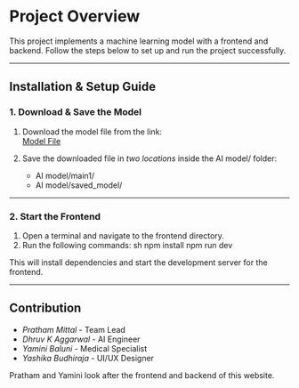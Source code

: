 # Project Overview

This project implements a machine learning model with a frontend and backend. Follow the steps below to set up and run the project successfully.

---

## Installation & Setup Guide

### 1. Download & Save the Model

1. Download the model file from the link:  
   [Model File](https://drive.google.com/file/d/1IbqP9IRfkujZH4xdkH5LNBghQixfljNA/view?usp=sharing)  

2. Save the downloaded file in *two locations* inside the AI model/ folder:  
   - AI model/main1/  
   - AI model/saved_model/  

---

### 2. Start the Frontend

1. Open a terminal and navigate to the frontend directory.
2. Run the following commands:
   sh
   npm install
   npm run dev
   

This will install dependencies and start the development server for the frontend.

---

## Contribution

- *Pratham Mittal* - Team Lead  
- *Dhruv K Aggarwal* - AI Engineer  
- *Yamini Baluni* - Medical Specialist  
- *Yashika Budhiraja* - UI/UX Designer  

Pratham and Yamini look after the frontend and backend of this website.

